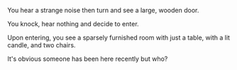 You hear a strange noise then turn and see a large, wooden door.

You knock, hear nothing and decide to enter.

Upon entering, you see a sparsely furnished room with just a table, with a lit candle, and two chairs.

It's obvious someone has been here recently but who?



